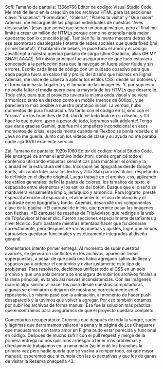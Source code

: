 Sofi:
Tamaño de pantalla: 1366x768
Editor de codigo: Visual Studio Code.
Me metí de lleno en la creación de los archivos HTML para las secciones clave: "Escuelas", "Formulario", "Galería", "Planea tu visita" y "Qué hacer". Además, me encargué de las páginas individuales de nuestras "Aves destacadas" (esas que pensé que serían un popup mágico, pero al final me limité a crear un millón de HTMLs porque como no entendía nada mejor quedarme con lo conocido jajaj). También fui la mente maestra detrás de ese asombroso desplegable flotante de redes sociales que queda fixed (¡mi primer bebito!). Y hablando de bebés, le puse todo el amor y el código JavaScript a nuestra querida pantalla de carga (¡tkm Coaticito, alias OH MY SHAYLAAAA!). Mi misión principal fue asegurarme de que todo estuviera conectado a la perfección para que la navegación fuera súper fluida y sin errores. Escribí cada línea de código con un cuidado obsesivo para que cada página fuera un calco fiel y prolijo del diseño que hicimos en Figma. Además, me lancé de cabeza a aplicar los estilos CSS: desde los botones y el formulario hasta la galería y el tamaño de las imágenes. Y, por supuesto, no podía faltar el media query para la mayoría de los HTMLs que desarrollé. Todo esto, para que el proyecto tuviera la misma onda visual y se viera armonioso tanto en desktop como en mobile (menos de 600px), y se pareciera lo más posible a nuestro prototipo inicial.
La verdad, hubo momentos de pura frustración. No tanto con el código en sí, sino con el "drama" de los branches de Git. Uno lo ve todo lindo en su diseño, y Git hace lo que quiere, ¡pero a pesar de todo, logramos salir adelante! Tengo que darle  gracias Gemini, que fue mi compañero incondicional en esos momentos de crisis, especialmente cuando mi Flexbox se ponía rebelde o el Java no me quería. Junto con los videos de clase y su ayuda no me paraba nadie ajja 10/10 excelente servicio.


Zai:
Tamano de pantalla: 1920x1080
Editor de codigo: Visual Studio Code.
Me encargué de armar el archivo index.html, donde organicé todo el contenido utilizando etiquetas semánticas para mantener el orden y la claridad en la estructura del sitio. Incorporé las tipografías desde Google Fonts, utilizando Inter para los textos y Zilla Slab para los títulos, respetando lo definido en el diseño original.
Luego trabajé en el archivo .css, aplicando los estilos generales: definí la paleta de colores, los tamaños de texto, el espaciado entre elementos y los estilos del botón. Busqué que el diseño se mantuviera visualmente limpio, jerárquico y armónico. Para lograrlo, presté especial atención al espaciado, el alineamiento, el uso de blancos y el contraste entre tipografía y fondo.
Además, desarrollé dos componentes clave de la página:
*El carousel de inicio, que permite pasar las imágenes con flechas.
*El carousel de reseñas de TripAdvisor, que redirige a la web de TripAdvisor al hacer clic.
Fueron secciones especialmente desafiantes a nivel técnico. Sufrí bastante mientras intentaba hacer que funcionaran correctamente, pero después de varias pruebas y ajustes, logré que ambos carouseles quedaran funcionales y estéticamente integrados al diseño general.



Comentarios  intento primer entrega:
Al momento de subir nuestros avances, se generaron conflictos en los archivos, aparecían líneas superpuestas, a pesar de que cada una había agregado saltos de línea y espacios para ordenar el contenido y evitar justamente este tipo de problemas.
Para resolverlo, decidimos unificar todo el CSS en un solo archivo y que una sola persona se encargara de subir los archivos finales a la rama principal, evitando así nuevas inconsistencias. Con las imágenes ocurrió algo similar: al hacer los push desde nuestras computadoras, algunas se eliminaron o dejaron de mostrarse correctamente en el repositorio. Lo mismo pasó con la animación, al momento de hacer push desapareció y la tuvimos que volver a agregar. Por eso también optamos por subir los archivos de forma manual.
Esa fue la solución más práctica que encontramos para asegurarnos de que el proyecto quedara completo.

Comentarios recuperatorio:
Creemos que después de toda la sangre, sudor y lágrimas que derramamos valieron la pena y la página de Los Chaguares que maquetamos con tanto amor en Figma pudo estar parecida y funcional en código. Después de mucho sufrir con el pull request y merge de la primera entrega no nos quisimos arriesgar a tener más problemas y directamente trabajamos en la rama main (se intentó los branches la primera vez pero nadie quería que se vuelva a romper todo, así que mejor manual), esperemos que si cumpla con las expectativas y que les de ganas de visitar la Reserva chaqueña <3.

